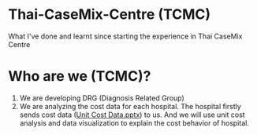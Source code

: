 # Thai-CaseMix-Centre (TCMC)
What I've done and learnt since starting the experience in Thai CaseMix Centre 



# Who are we (TCMC)?
  1. We are developing DRG (Diagnosis Related Group)
  2. We are analyzing the cost data for each hospital. 
  The hospital firstly sends cost data ([Unit Cost Data.pptx](https://github.com/PtkPlum/Thai-CaseMix-Centre/files/6983741/Unit.Cost.Data.pptx)) to us. And we will use unit cost analysis and data visualization to explain the cost behavior of hospital.


